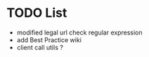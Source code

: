 # TODO List

- modified legal url check regular expression
- add Best Practice wiki
- client call utils ?
